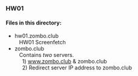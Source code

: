 ### HW01
  
  
#### Files in this directory:
- hw01.zombo.club  
&nbsp;&nbsp; HW01 Screenfetch  
- zombo.club  
&nbsp;&nbsp; Contains *two* servers.  
&nbsp;&nbsp;&nbsp;&nbsp; 1) www.zombo.club & zombo.club  
&nbsp;&nbsp;&nbsp;&nbsp; 2) Redirect server IP address to zombo.club
